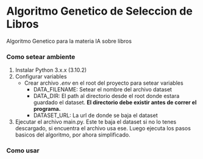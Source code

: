 # Algoritmo Genetico de Seleccion de Libros

Algoritmo Genetico para la materia IA sobre libros

### Como setear ambiente

1. Instalar Python 3.x.x (3.10.2)
2. Configurar variables
   - Crear archivo _.env_ en el root del proyecto para setear variables
     - DATA_FILENAME: Setear el nombre del archivo dataset
     - DATA_DIR: El path al directorio desde el root donde estara guardado el dataset. **El directorio debe existir antes de correr el programa.**
     - DATASET_URL: La url de donde se baja el dataset
3. Ejecutar el archivo main.py. Este te baja el dataset si no lo tenes descargado, si encuentra el archivo usa ese. Luego ejecuta los pasos basicos del algoritmo, por ahora simplificado.

### Como usar
